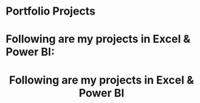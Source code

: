 # Portfolio Projects
# Following are my projects in Excel & Power BI:
<h1 align="center">Following are my projects in Excel & Power BI</h1>
